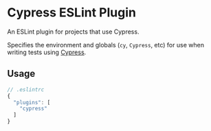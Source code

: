 # Cypress ESLint Plugin

An ESLint plugin for projects that use Cypress.

Specifies the environment and globals (`cy`, `Cypress`, etc) for use when writing tests using [Cypress](https://cypress.io).

## Usage

```js
// .eslintrc
{
  "plugins": [
    "cypress"
  ]
}
```
